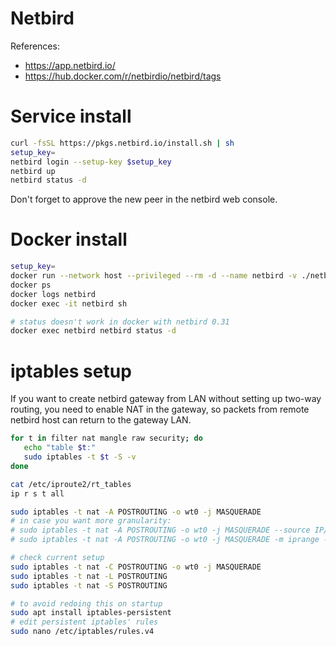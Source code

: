 
# Netbird

References:
- https://app.netbird.io/
- https://hub.docker.com/r/netbirdio/netbird/tags

# Service install

```bash
curl -fsSL https://pkgs.netbird.io/install.sh | sh
setup_key=
netbird login --setup-key $setup_key
netbird up
netbird status -d
```

Don't forget to approve the new peer in the netbird web console.

# Docker install

```bash
setup_key=
docker run --network host --privileged --rm -d --name netbird -v ./netbird-client:/etc/netbird netbirdio/netbird:0.31.0 --setup-key $setup_key
docker ps
docker logs netbird
docker exec -it netbird sh

# status doesn't work in docker with netbird 0.31
docker exec netbird netbird status -d
```

# iptables setup

If you want to create netbird gateway from LAN
without setting up two-way routing,
you need to enable NAT in the gateway,
so packets from remote netbird host can return to the gateway LAN.

```bash
for t in filter nat mangle raw security; do
   echo "table $t:"
   sudo iptables -t $t -S -v
done

cat /etc/iproute2/rt_tables
ip r s t all

sudo iptables -t nat -A POSTROUTING -o wt0 -j MASQUERADE
# in case you want more granularity:
# sudo iptables -t nat -A POSTROUTING -o wt0 -j MASQUERADE --source IP/mast --destination IP/mask
# sudo iptables -t nat -A POSTROUTING -o wt0 -j MASQUERADE -m iprange --src-range IP-IP --dst-range IP-IP

# check current setup
sudo iptables -t nat -C POSTROUTING -o wt0 -j MASQUERADE
sudo iptables -t nat -L POSTROUTING
sudo iptables -t nat -S POSTROUTING

# to avoid redoing this on startup
sudo apt install iptables-persistent
# edit persistent iptables' rules
sudo nano /etc/iptables/rules.v4
```
